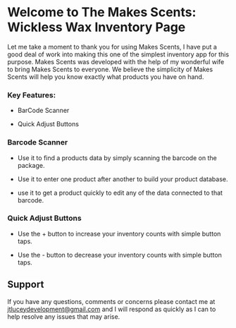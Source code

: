 # Welcome to The Makes Scents: Wickless Wax Inventory Page

  Let me take a moment to thank you for using Makes Scents, I have put a good deal of work into making this one of the simplest inventory app for this purpose. Makes Scents was developed with the help of my wonderful wife to bring Makes Scents to everyone. We believe the simplicity of Makes Scents will help you know exactly what products you have on hand.
  

### Key Features:

- BarCode Scanner

- Quick Adjust Buttons


### Barcode Scanner

- Use it to find a products data by simply scanning the barcode on the package.

- Use it to enter one product after another to build your product database.

- use it to get a product quickly to edit any of the data connected to that barcode.


### Quick Adjust Buttons

- Use the + button to increase your inventory counts with simple button taps.

- Use the - button to decrease your inventory counts with simple button taps.


## Support

  If you have any questions, comments or concerns please contact me at <jtluceydevelopment@gmail.com> and I will respond as quickly as I can to help resolve any issues that may arise.



